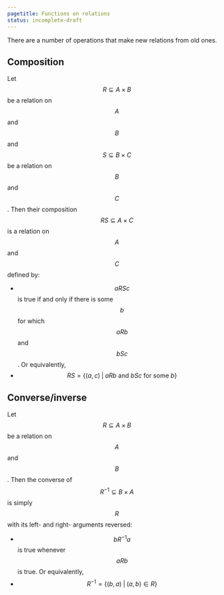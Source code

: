 ```yaml
---
pagetitle: Functions on relations
status: incomplete-draft
---
```

There are a number of operations that make new relations from old ones.

## Composition

Let $$R\subseteq A\times B$$ be a relation on $$A$$ and $$B$$ and $$S\subseteq B \times C$$ be a relation on $$B$$ and $$C$$.  Then their composition $$RS\subseteq A\times C$$ is a relation on $$A$$ and $$C$$ defined by:

* $$aRSc$$ is true if and only if there is some $$b$$ for which $$aRb$$ and $$bSc$$.  Or equivalently,
* $$RS = \{ (a,c) \; | \; aRb \text{ and } bSc \text{ for some } b \}$$

## Converse/inverse

Let $$R\subseteq A \times B$$ be a relation on $$A$$ and $$B$$.  Then the converse of $$R^{-1}\subseteq B\times A$$ is simply $$R$$ with its left- and right- arguments reversed:

* $$bR^{-1}a$$ is true whenever $$aRb$$ is true.  Or equivalently,
* $$R^{-1} = \{ (b, a) \; | \; (a,b)\in R\}$$